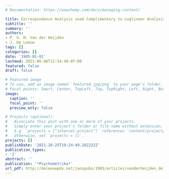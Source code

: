 ```yaml
---
# Documentation: https://wowchemy.com/docs/managing-content/

title: Correspondence Analysis used Complimentary to Loglinear Analysis
subtitle: ''
summary: ''
authors:
- P. G. M. Van der Heijden
- J. De Leeuw
tags: []
categories: []
date: '1985-01-01'
lastmod: 2021-06-06T12:54:49-07:00
featured: false
draft: false

# Featured image
# To use, add an image named `featured.jpg/png` to your page's folder.
# Focal points: Smart, Center, TopLeft, Top, TopRight, Left, Right, BottomLeft, Bottom, BottomRight.
image:
  caption: ''
  focal_point: ''
  preview_only: false

# Projects (optional).
#   Associate this post with one or more of your projects.
#   Simply enter your project's folder or file name without extension.
#   E.g. `projects = ["internal-project"]` references `content/project/deep-learning/index.md`.
#   Otherwise, set `projects = []`.
projects: []
publishDate: '2021-10-25T19:24:49.282232Z'
publication_types:
- '2'
abstract: ''
publication: '*Psychometrika*'
url_pdf: http://deleeuwpdx.net/janspubs/1985/articles/vanderheijden_deleeuw_A_85.pdf
---
```

